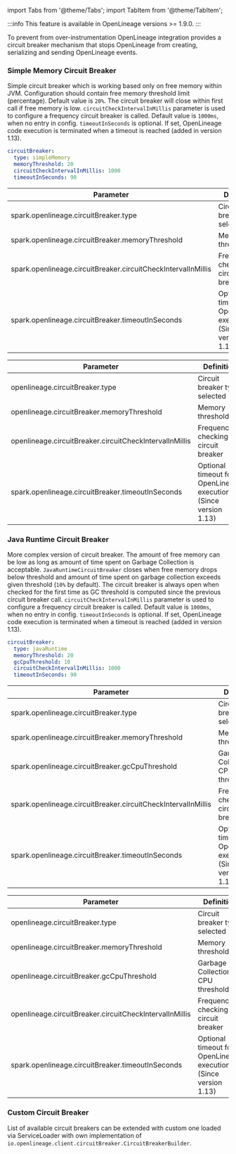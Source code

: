 import Tabs from '@theme/Tabs';
import TabItem from '@theme/TabItem';

:::info
This feature is available in OpenLineage versions >= 1.9.0.
:::

To prevent from over-instrumentation OpenLineage integration provides a circuit breaker mechanism
that stops OpenLineage from creating, serializing and sending OpenLineage events.

### Simple Memory Circuit Breaker

Simple circuit breaker which is working based only on free memory within JVM. Configuration should
contain free memory threshold limit (percentage). Default value is `20%`. The circuit breaker
will close within first call if free memory is low. `circuitCheckIntervalInMillis` parameter is used
to configure a frequency circuit breaker is called. Default value is `1000ms`, when no entry in config.
`timeoutInSeconds` is optional. If set, OpenLineage code execution is terminated when a timeout
is reached (added in version 1.13). 

<Tabs groupId="integrations">
<TabItem value="yaml" label="Yaml Config">

```yaml
circuitBreaker:
  type: simpleMemory
  memoryThreshold: 20
  circuitCheckIntervalInMillis: 1000
  timeoutInSeconds: 90
```
</TabItem>
<TabItem value="spark" label="Spark Config">

| Parameter                            | Definition                                                     | Example      |
--------------------------------------|----------------------------------------------------------------|--------------
| spark.openlineage.circuitBreaker.type | Circuit breaker type selected                                  | simpleMemory |
| spark.openlineage.circuitBreaker.memoryThreshold | Memory threshold                                               | 20           |
| spark.openlineage.circuitBreaker.circuitCheckIntervalInMillis | Frequency of checking circuit breaker                          | 1000         |
| spark.openlineage.circuitBreaker.timeoutInSeconds | Optional timeout for OpenLineage execution (Since version 1.13)| 90            |

</TabItem>
<TabItem value="flink" label="Flink Config">

| Parameter                            | Definition                                  | Example     |
--------------------------------------|---------------------------------------------|-------------
| openlineage.circuitBreaker.type | Circuit breaker type selected               | simpleMemory |
| openlineage.circuitBreaker.memoryThreshold | Memory threshold                            | 20 |
| openlineage.circuitBreaker.circuitCheckIntervalInMillis | Frequency of checking circuit breaker       | 1000        |
| spark.openlineage.circuitBreaker.timeoutInSeconds | Optional timeout for OpenLineage execution (Since version 1.13) | 90            |

</TabItem>
</Tabs>

### Java Runtime Circuit Breaker

More complex version of circuit breaker. The amount of free memory can be low as long as
amount of time spent on Garbage Collection is acceptable. `JavaRuntimeCircuitBreaker` closes
when free memory drops below threshold and amount of time spent on garbage collection exceeds
given threshold (`10%` by default). The circuit breaker is always open when checked for the first time
as GC threshold is computed since the previous circuit breaker call.
`circuitCheckIntervalInMillis` parameter is used
to configure a frequency circuit breaker is called.
Default value is `1000ms`, when no entry in config.
`timeoutInSeconds` is optional. If set, OpenLineage code execution is terminated when a timeout
is reached (added in version 1.13).

<Tabs groupId="integrations">
<TabItem value="yaml" label="Yaml Config">

```yaml
circuitBreaker:
  type: javaRuntime
  memoryThreshold: 20
  gcCpuThreshold: 10
  circuitCheckIntervalInMillis: 1000
  timeoutInSeconds: 90
```
</TabItem>
<TabItem value="spark" label="Spark Config">

| Parameter                            | Definition                            | Example     |
--------------------------------------|---------------------------------------|-------------
| spark.openlineage.circuitBreaker.type | Circuit breaker type selected         | javaRuntime |
| spark.openlineage.circuitBreaker.memoryThreshold | Memory threshold                      | 20 |
| spark.openlineage.circuitBreaker.gcCpuThreshold | Garbage Collection CPU threshold      | 10 |
| spark.openlineage.circuitBreaker.circuitCheckIntervalInMillis | Frequency of checking circuit breaker | 1000        |
| spark.openlineage.circuitBreaker.timeoutInSeconds | Optional timeout for OpenLineage execution (Since version 1.13)| 90            |


</TabItem>
<TabItem value="flink" label="Flink Config">

| Parameter                            | Definition                            | Example     |
--------------------------------------|---------------------------------------|-------------
| openlineage.circuitBreaker.type | Circuit breaker type selected         | javaRuntime |
| openlineage.circuitBreaker.memoryThreshold | Memory threshold                      | 20 |
| openlineage.circuitBreaker.gcCpuThreshold | Garbage Collection CPU threshold      | 10 |
| openlineage.circuitBreaker.circuitCheckIntervalInMillis | Frequency of checking circuit breaker | 1000        |
| spark.openlineage.circuitBreaker.timeoutInSeconds | Optional timeout for OpenLineage execution (Since version 1.13) | 90            |


</TabItem>
</Tabs>

### Custom Circuit Breaker

List of available circuit breakers can be extended with custom one loaded via ServiceLoader
with own implementation of `io.openlineage.client.circuitBreaker.CircuitBreakerBuilder`. 
